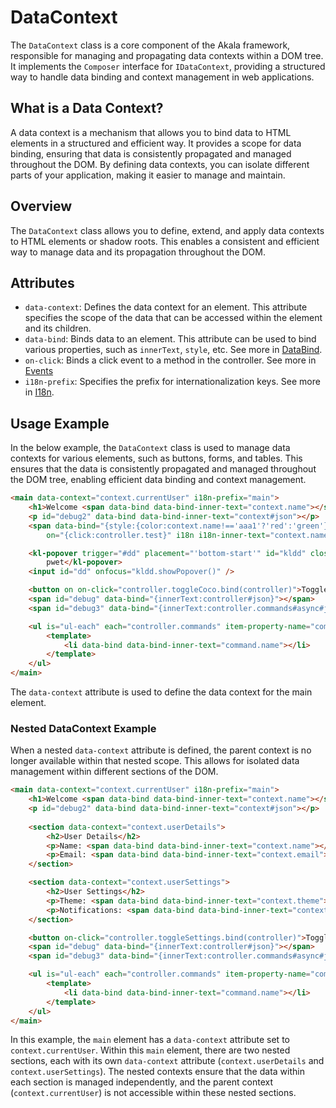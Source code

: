 # DataContext

The `DataContext` class is a core component of the Akala framework, responsible for managing and propagating data contexts within a DOM tree. It implements the `Composer` interface for `IDataContext`, providing a structured way to handle data binding and context management in web applications.

## What is a Data Context?

A data context is a mechanism that allows you to bind data to HTML elements in a structured and efficient way. It provides a scope for data binding, ensuring that data is consistently propagated and managed throughout the DOM. By defining data contexts, you can isolate different parts of your application, making it easier to manage and maintain.

## Overview

The `DataContext` class allows you to define, extend, and apply data contexts to HTML elements or shadow roots. This enables a consistent and efficient way to manage data and its propagation throughout the DOM.

## Attributes

- `data-context`: Defines the data context for an element. This attribute specifies the scope of the data that can be accessed within the element and its children.
- `data-bind`: Binds data to an element. This attribute can be used to bind various properties, such as `innerText`, `style`, etc. See more in [DataBind](databind).
- `on-click`: Binds a click event to a method in the controller. See more in [Events](event)
- `i18n-prefix`: Specifies the prefix for internationalization keys. See more in [I18n](i18n).

## Usage Example

In the below example, the `DataContext` class is used to manage data contexts for various elements, such as buttons, forms, and tables. This ensures that the data is consistently propagated and managed throughout the DOM tree, enabling efficient data binding and context management.

```html
<main data-context="context.currentUser" i18n-prefix="main">
    <h1>Welcome <span data-bind data-bind-inner-text="context.name"></span> !</h1>
    <p id="debug2" data-bind data-bind-inner-text="context#json"></p>
    <span data-bind="{style:{color:context.name!=='aaa1'?'red':'green'}}" on-click="controller.test2"
        on="{click:controller.test}" i18n i18n-inner-text="context.name"></span>

    <kl-popover trigger="#dd" placement="'bottom-start'" id="kldd" closeOnClickOutside="controller.coco">pwet
        pwet</kl-popover>
    <input id="dd" onfocus="kldd.showPopover()" />

    <button on on-click="controller.toggleCoco.bind(controller)">Toggle coco</button>
    <span id="debug" data-bind="{innerText:controller#json}"></span>
    <span id="debug3" data-bind="{innerText:controller.commands#async#json}"></span>

    <ul is="ul-each" each="controller.commands" item-property-name="command">
        <template>
            <li data-bind data-bind-inner-text="command.name"></li>
        </template>
    </ul>
</main>
```

The `data-context` attribute is used to define the data context for the main element.

### Nested DataContext Example

When a nested `data-context` attribute is defined, the parent context is no longer available within that nested scope. This allows for isolated data management within different sections of the DOM.

```html
<main data-context="context.currentUser" i18n-prefix="main">
    <h1>Welcome <span data-bind data-bind-inner-text="context.name"></span> !</h1>
    <p id="debug2" data-bind data-bind-inner-text="context#json"></p>
    
    <section data-context="context.userDetails">
        <h2>User Details</h2>
        <p>Name: <span data-bind data-bind-inner-text="context.name"></span></p>
        <p>Email: <span data-bind data-bind-inner-text="context.email"></span></p>
    </section>

    <section data-context="context.userSettings">
        <h2>User Settings</h2>
        <p>Theme: <span data-bind data-bind-inner-text="context.theme"></span></p>
        <p>Notifications: <span data-bind data-bind-inner-text="context.notifications"></span></p>
    </section>

    <button on-click="controller.toggleSettings.bind(controller)">Toggle Settings</button>
    <span id="debug" data-bind="{innerText:controller#json}"></span>
    <span id="debug3" data-bind="{innerText:controller.commands#async#json}"></span>

    <ul is="ul-each" each="controller.commands" item-property-name="command">
        <template>
            <li data-bind data-bind-inner-text="command.name"></li>
        </template>
    </ul>
</main>
```

In this example, the `main` element has a `data-context` attribute set to `context.currentUser`. Within this `main` element, there are two nested sections, each with its own `data-context` attribute (`context.userDetails` and `context.userSettings`). The nested contexts ensure that the data within each section is managed independently, and the parent context (`context.currentUser`) is not accessible within these nested sections.
